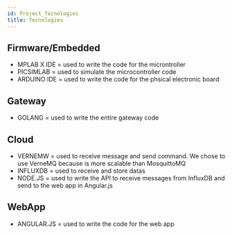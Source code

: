 ```yaml
---
id: Project_Tecnologies
title: Tecnologies
---
```


## Firmware/Embedded
* MPLAB X IDE = used to write the code for the microntroller
* PICSIMLAB = used to simulate the microcontroller code
* ARDUINO IDE = used to write the code for the phsical electronic board

## Gateway
* GOLANG = used to write the entire gateway code

## Cloud
* VERNEMW = used to receive message and send command. We chose to use VerneMQ because is more scalable than MosquittoMQ
* INFLUXDB = used to receive and store datas
* NODE.JS = used to write the API to receive messages from InfluxDB and send to the web app in Angular.js

## WebApp
* ANGULAR.JS = used to write the code for the web app

